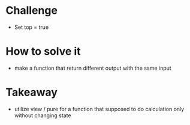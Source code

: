 # Challenge
- Set top = true

# How to solve it
- make a function that return different output with the same input

# Takeaway
- utilize view / pure for a function that supposed to do calculation only without changing state 